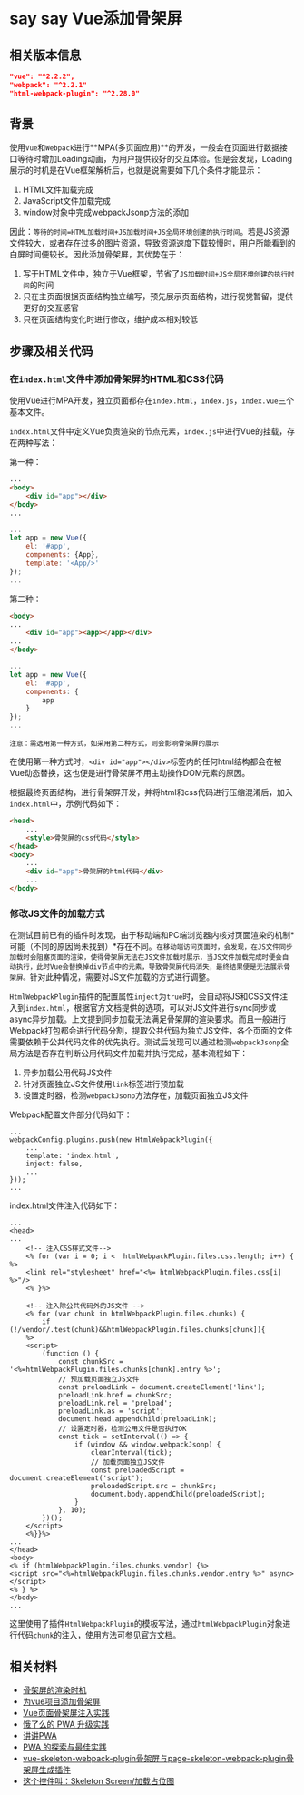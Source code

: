 # say say Vue添加骨架屏

## 相关版本信息

```JSON
"vue": "^2.2.2",
"webpack": "^2.2.1"
"html-webpack-plugin": "^2.28.0"
```

## 背景
使用`Vue`和`Webpack`进行**MPA(多页面应用)**的开发，一般会在页面进行数据接口等待时增加Loading动画，为用户提供较好的交互体验。但是会发现，Loading展示的时机是在Vue框架解析后，也就是说需要如下几个条件才能显示：

 1. HTML文件加载完成
 2. JavaScript文件加载完成
 3. window对象中完成webpackJsonp方法的添加

因此：`等待的时间=HTML加载时间+JS加载时间+JS全局环境创建的执行时间`。若是JS资源文件较大，或者存在过多的图片资源，导致资源速度下载较慢时，用户所能看到的白屏时间便较长。因此添加骨架屏，其优势在于：

 1. 写于HTML文件中，独立于Vue框架，节省了`JS加载时间+JS全局环境创建的执行时间`的时间
 2. 只在主页面根据页面结构独立编写，预先展示页面结构，进行视觉暂留，提供更好的交互感官
 3. 只在页面结构变化时进行修改，维护成本相对较低

## 步骤及相关代码

### 在`index.html`文件中添加骨架屏的HTML和CSS代码

使用Vue进行MPA开发，独立页面都存在`index.html`，`index.js`，`index.vue`三个基本文件。

`index.html`文件中定义Vue负责渲染的节点元素，`index.js`中进行Vue的挂载，存在两种写法：

第一种：
```HTML
...
<body>
    <div id="app"></div>
</body>
...
```

```JavaScript
...
let app = new Vue({
    el: '#app',
    components: {App},
    template: '<App/>'
});
...
```

第二种：
```HTML
<body>
...
    <div id="app"><app></app></div>
...
</body>
```

```JavaScript
...
let app = new Vue({
    el: '#app',
    components: {
        app
    }
});
...
```

`注意：需选用第一种方式，如采用第二种方式，则会影响骨架屏的展示`

在使用第一种方式时，`<div id="app"></div>`标签内的任何html结构都会在被Vue动态替换，这也便是进行骨架屏不用主动操作DOM元素的原因。

根据最终页面结构，进行骨架屏开发，并将html和css代码进行压缩混淆后，加入`index.html`中，示例代码如下：

```html
<head>
    ...
    <style>骨架屏的css代码</style>
</head>
<body>
    ...
    <div id="app">骨架屏的html代码</div>
    ...
</body>
```

### 修改JS文件的加载方式

在测试目前已有的插件时发现，由于移动端和PC端浏览器内核对页面渲染的机制*可能（不同的原因尚未找到）*存在不同。`在移动端访问页面时，会发现，在JS文件同步加载时会阻塞页面的渲染，使得骨架屏无法在JS文件加载时展示，当JS文件加载完成时便会自动执行，此时Vue会替换掉div节点中的元素，导致骨架屏代码消失，最终结果便是无法展示骨架屏。`针对此种情况，需要对JS文件加载的方式进行调整。

`HtmlWebpackPlugin`插件的配置属性`inject`为`true`时，会自动将JS和CSS文件注入到`index.html`，根据官方文档提供的选项，可以对JS文件进行sync同步或async异步加载。上文提到同步加载无法满足骨架屏的渲染要求。而且一般进行Webpack打包都会进行代码分割，提取公共代码为独立JS文件，各个页面的文件需要依赖于公共代码文件的优先执行。测试后发现可以通过检测`webpackJsonp`全局方法是否存在判断公用代码文件加载并执行完成，基本流程如下：

 1. 异步加载公用代码JS文件
 2. 针对页面独立JS文件使用`link`标签进行预加载
 3. 设置定时器，检测`webpackJsonp`方法存在，加载页面独立JS文件

Webpack配置文件部分代码如下：
```
...
webpackConfig.plugins.push(new HtmlWebpackPlugin({
    ...
    template: 'index.html',
    inject: false,
    ...
}));
...
```

index.html文件注入代码如下：
```
...
<head>
...
    <!-- 注入CSS样式文件-->
    <% for (var i = 0; i <  htmlWebpackPlugin.files.css.length; i++) { %>
    <link rel="stylesheet" href="<%= htmlWebpackPlugin.files.css[i] %>"/>
    <% }%>

    <!-- 注入除公共代码外的JS文件 -->
    <% for (var chunk in htmlWebpackPlugin.files.chunks) {
        if (!/vendor/.test(chunk)&&htmlWebpackPlugin.files.chunks[chunk]){
    %>
    <script>
        (function () {
            const chunkSrc = '<%=htmlWebpackPlugin.files.chunks[chunk].entry %>';
            // 预加载页面独立JS文件
            const preloadLink = document.createElement('link');
            preloadLink.href = chunkSrc;
            preloadLink.rel = 'preload';
            preloadLink.as = 'script';
            document.head.appendChild(preloadLink);
            // 设置定时器，检测公用文件是否执行OK
            const tick = setInterval(() => {
                if (window && window.webpackJsonp) {
                    clearInterval(tick);
                    // 加载页面独立JS文件
                    const preloadedScript = document.createElement('script');
                    preloadedScript.src = chunkSrc;
                    document.body.appendChild(preloadedScript);
                }
            }, 10);
        })();
    </script>
    <%}}%>
...
</head>
<body>
<% if (htmlWebpackPlugin.files.chunks.vendor) {%>
<script src="<%=htmlWebpackPlugin.files.chunks.vendor.entry %>" async></script>
<% } %>
</body>
...
```

这里使用了插件`HtmlWebpackPlugin`的模板写法，通过`htmlWebpackPlugin`对象进行代码`chunk`的注入，使用方法可参见[官方文档](https://www.npmjs.com/package/html-webpack-plugin)。

## 相关材料

- [骨架屏的渲染时机](https://zhuanlan.zhihu.com/p/34550387)
- [为vue项目添加骨架屏](https://xiaoiver.github.io/coding/2017/07/30/%E4%B8%BAvue%E9%A1%B9%E7%9B%AE%E6%B7%BB%E5%8A%A0%E9%AA%A8%E6%9E%B6%E5%B1%8F.html)
- [Vue页面骨架屏注入实践](https://segmentfault.com/a/1190000014832185)
- [饿了么的 PWA 升级实践](https://huangxuan.me/2017/07/12/upgrading-eleme-to-pwa/)
- [讲讲PWA](https://segmentfault.com/a/1190000012353473?utm_source=tag-newest)
- [PWA 的探索与最佳实践](http://www.beiyv.com/index.php?m=content&c=index&a=show&catid=14&id=14)
- [vue-skeleton-webpack-plugin骨架屏与page-skeleton-webpack-plugin骨架屏生成插件](https://blog.csdn.net/zmkyf1993/article/details/82866649)
- [这个控件叫：Skeleton Screen/加载占位图](https://zhuanlan.zhihu.com/p/26014116)

